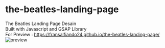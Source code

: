 # the-beatles-landing-page
The Beatles Landing Page Desain <br>
Built with Javascript and GSAP Library <br>
For Preview : https://fransalfiando24.github.io/the-beatles-landing-page/
![preview](https://user-images.githubusercontent.com/80236079/162883199-84447e93-53c8-49e5-9521-11fdc3bf21c7.JPG)
